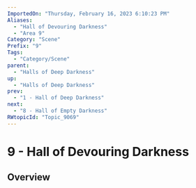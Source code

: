 ```yaml
---
ImportedOn: "Thursday, February 16, 2023 6:10:23 PM"
Aliases:
  - "Hall of Devouring Darkness"
  - "Area 9"
Category: "Scene"
Prefix: "9"
Tags:
  - "Category/Scene"
parent:
  - "Halls of Deep Darkness"
up:
  - "Halls of Deep Darkness"
prev:
  - "1 - Hall of Deep Darkness"
next:
  - "8 - Hall of Empty Darkness"
RWtopicId: "Topic_9069"
---
```

# 9 - Hall of Devouring Darkness
## Overview
